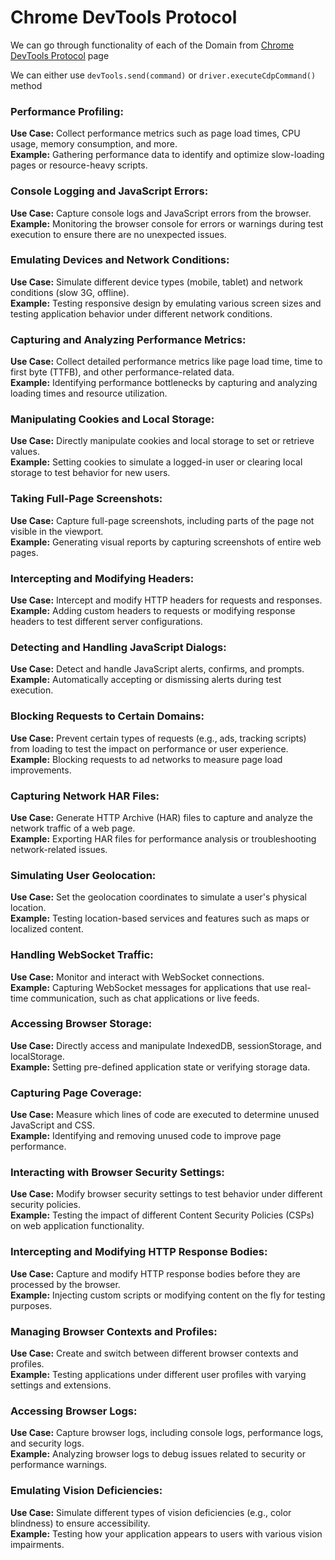 # Chrome DevTools Protocol

We can go through functionality of each of the Domain from [Chrome DevTools Protocol](https://chromedevtools.github.io/devtools-protocol/) page

We can either use `devTools.send(command)` or `driver.executeCdpCommand()` method

### Performance Profiling:

**Use Case:** Collect performance metrics such as page load times, CPU usage, memory consumption, and more.<br>
**Example:** Gathering performance data to identify and optimize slow-loading pages or resource-heavy scripts.

### Console Logging and JavaScript Errors:

**Use Case:** Capture console logs and JavaScript errors from the browser.<br>
**Example:** Monitoring the browser console for errors or warnings during test execution to ensure there are no unexpected issues.

### Emulating Devices and Network Conditions:

**Use Case:** Simulate different device types (mobile, tablet) and network conditions (slow 3G, offline).<br>
**Example:** Testing responsive design by emulating various screen sizes and testing application behavior under different network conditions.

### Capturing and Analyzing Performance Metrics:

**Use Case:** Collect detailed performance metrics like page load time, time to first byte (TTFB), and other performance-related data.<br>
**Example:** Identifying performance bottlenecks by capturing and analyzing loading times and resource utilization.

### Manipulating Cookies and Local Storage:

**Use Case:** Directly manipulate cookies and local storage to set or retrieve values.<br>
**Example:** Setting cookies to simulate a logged-in user or clearing local storage to test behavior for new users.

### Taking Full-Page Screenshots:

**Use Case:** Capture full-page screenshots, including parts of the page not visible in the viewport.<br>
**Example:** Generating visual reports by capturing screenshots of entire web pages.

### Intercepting and Modifying Headers:

**Use Case:** Intercept and modify HTTP headers for requests and responses.<br>
**Example:** Adding custom headers to requests or modifying response headers to test different server configurations.

### Detecting and Handling JavaScript Dialogs:

**Use Case:** Detect and handle JavaScript alerts, confirms, and prompts.<br>
**Example:** Automatically accepting or dismissing alerts during test execution.

### Blocking Requests to Certain Domains:

**Use Case:** Prevent certain types of requests (e.g., ads, tracking scripts) from loading to test the impact on performance or user experience.<br>
**Example:** Blocking requests to ad networks to measure page load improvements.

### Capturing Network HAR Files:

**Use Case:** Generate HTTP Archive (HAR) files to capture and analyze the network traffic of a web page.<br>
**Example:** Exporting HAR files for performance analysis or troubleshooting network-related issues.

### Simulating User Geolocation:

**Use Case:** Set the geolocation coordinates to simulate a user's physical location.<br>
**Example:** Testing location-based services and features such as maps or localized content.

### Handling WebSocket Traffic:

**Use Case:** Monitor and interact with WebSocket connections.<br>
**Example:** Capturing WebSocket messages for applications that use real-time communication, such as chat applications or live feeds.

### Accessing Browser Storage:

**Use Case:** Directly access and manipulate IndexedDB, sessionStorage, and localStorage.<br>
**Example:** Setting pre-defined application state or verifying storage data.

### Capturing Page Coverage:

**Use Case:** Measure which lines of code are executed to determine unused JavaScript and CSS.<br>
**Example:** Identifying and removing unused code to improve page performance.

### Interacting with Browser Security Settings:

**Use Case:** Modify browser security settings to test behavior under different security policies.<br>
**Example:** Testing the impact of different Content Security Policies (CSPs) on web application functionality.

### Intercepting and Modifying HTTP Response Bodies:

**Use Case:** Capture and modify HTTP response bodies before they are processed by the browser.<br>
**Example:** Injecting custom scripts or modifying content on the fly for testing purposes.

### Managing Browser Contexts and Profiles:

**Use Case:** Create and switch between different browser contexts and profiles.<br>
**Example:** Testing applications under different user profiles with varying settings and extensions.

### Accessing Browser Logs:

**Use Case:** Capture browser logs, including console logs, performance logs, and security logs.<br>
**Example:** Analyzing browser logs to debug issues related to security or performance warnings.

### Emulating Vision Deficiencies:

**Use Case:** Simulate different types of vision deficiencies (e.g., color blindness) to ensure accessibility.<br>
**Example:** Testing how your application appears to users with various vision impairments.

